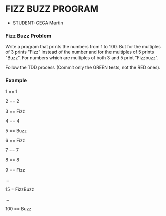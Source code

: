 # FIZZ BUZZ PROGRAM

* STUDENT: GEGA Martin

### Fizz Buzz Problem

Write a program that prints the numbers from 1 to 100. But for the multiples of 3 prints "Fizz" 
instead of the number and for the multiples of 5 prints "Buzz". For numbers which are multiples
of both 3 and 5 print "Fizzbuzz".

Follow the TDD process (Commit only the GREEN tests, not the RED ones).

### Example

1 == 1

2 == 2

3 == Fizz

4 == 4

5 == Buzz

6 == Fizz

7 == 7

8 == 8

9 == Fizz

...

15 = FizzBuzz

...

100 == Buzz
